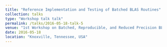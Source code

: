 ```yaml
---
title: "Reference Implementation and Testing of Batched BLAS Routines"
collection: talks
type: "Workshop talk talk"
permalink: /talks/2016-05-18-talk-5
venue: "1st Workshop on Batched, Reproducible, and Reduced Precision BLAS"
date: 2016-05-18
location: "Knoxville, Tennessee, USA"
---
```

